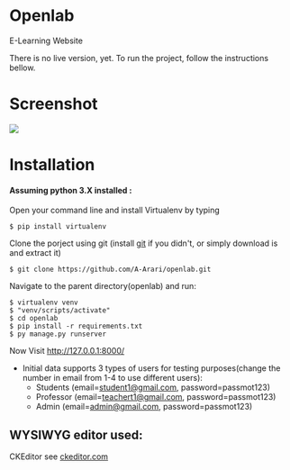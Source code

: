 # Openlab
E-Learning Website

There is no live version, yet. To run the project, follow the instructions bellow.

# Screenshot
<img src="https://github.com/A-Arari/openlab/blob/master/screenshots/screenshot-full.png">

# Installation
#### Assuming python 3.X installed :

Open your command line and install Virtualenv by typing

    $ pip install virtualenv
    
Clone the porject using git (install [git](https://github.com/git-for-windows/git/releases/download/v2.25.1.windows.1/Git-2.25.1-64-bit.exe) if you didn't, or simply download is and extract it)

    $ git clone https://github.com/A-Arari/openlab.git

Navigate to the parent directory(openlab) and run:

    $ virtualenv venv
    $ "venv/scripts/activate"
    $ cd openlab
    $ pip install -r requirements.txt
    $ py manage.py runserver
    
Now Visit http://127.0.0.1:8000/

* Initial data supports 3 types of users for testing purposes(change the number in email from 1-4 to use different users):
    * Students (email=student1@gmail.com, password=passmot123)
    * Professor (email=teachert1@gmail.com, password=passmot123)
    * Admin (email=admin@gmail.com, password=passmot123)
    
## WYSIWYG editor used:
   CKEditor see [ckeditor.com](https://ckeditor.com/docs/ckeditor5/latest/index.html)
